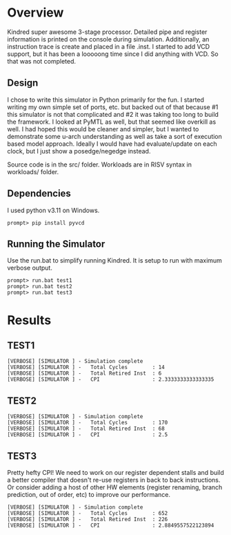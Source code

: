 # Overview

Kindred super awesome 3-stage processor. Detailed pipe and register information is printed on the console during simulation. Additionally, 
an instruction trace is create and placed in a file <test>.inst. I started to add VCD support, but it has been a looooong time since I did 
anything with VCD. So that was not completed.

## Design

I chose to write this simulator in Python primarily for the fun. I started writing my own simple set of ports, etc. but backed out of that because #1 
this simulator is not that complicated and #2 it was taking too long to build the framework. I looked at PyMTL as well, but that seemed like overkill
as well. I had hoped this would be cleaner and simpler, but I wanted to demonstrate some u-arch understanding as well as take a sort of execution based
model approach. Ideally I would have had evaluate/update on each clock, but I just show a posedge/negedge instead.

Source code is in the src/ folder. Workloads are in RISV syntax in workloads/ folder.

## Dependencies

I used python v3.11 on Windows.

```
prompt> pip install pyvcd
```

## Running the Simulator

Use the run.bat to simplify running Kindred. It is setup to run with maximum verbose output.

```
prompt> run.bat test1
prompt> run.bat test2
prompt> run.bat test3
```

# Results

## TEST1

```
[VERBOSE] [SIMULATOR ] - Simulation complete
[VERBOSE] [SIMULATOR ] -   Total Cycles        : 14
[VERBOSE] [SIMULATOR ] -   Total Retired Inst  : 6
[VERBOSE] [SIMULATOR ] -   CPI                 : 2.3333333333333335
```

## TEST2

```
[VERBOSE] [SIMULATOR ] - Simulation complete
[VERBOSE] [SIMULATOR ] -   Total Cycles        : 170
[VERBOSE] [SIMULATOR ] -   Total Retired Inst  : 68
[VERBOSE] [SIMULATOR ] -   CPI                 : 2.5
```

## TEST3

Pretty hefty CPI! We need to work on our register dependent stalls and build a better compiler that doesn't re-use registers in back to back instructions.
Or consider adding a host of other HW elements (register renaming, branch prediction, out of order, etc) to improve our performance.

```
[VERBOSE] [SIMULATOR ] - Simulation complete
[VERBOSE] [SIMULATOR ] -   Total Cycles        : 652
[VERBOSE] [SIMULATOR ] -   Total Retired Inst  : 226
[VERBOSE] [SIMULATOR ] -   CPI                 : 2.8849557522123894
```